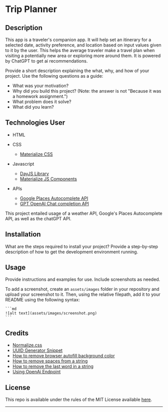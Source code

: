 <!-- # butterfly-samurais

## Credits

<https://www.w3resource.com/javascript-exercises/javascript-math-exercise-23.php>

[How to remove browser autofill background color](https://stackoverflow.com/questions/2781549/removing-input-background-colour-for-chrome-autocomplete)
[How to remove spaces from a string](https://stackoverflow.com/questions/5963182/how-to-remove-spaces-from-a-string-using-javascript)
[How to remove the last word in a string](https://stackoverflow.com/questions/9323182/how-to-remove-the-last-word-in-a-string-using-javascript#:~:text=Use%3A,substring(0%2C%20lastIndex)%3B) -->

# Trip Planner

## Description

This app is a traveler's companion app. It will help set an itinerary for a selected date, activity preference, and location based on input values given to it by the user. This helps the average traveler make a travel plan when visiting a potentially new area or exploring more around them. It is powered by ChatGPT to get ai recommendations.

Provide a short description explaining the what, why, and how of your project. Use the following questions as a guide:

- What was your motivation?
- Why did you build this project? (Note: the answer is not "Because it was a homework assignment.")
- What problem does it solve?
- What did you learn?

## Technologies User

- HTML

- CSS

  - [Materialize CSS](https://materializecss.com/)

- Javascript

  - [DayJS Library](https://day.js.org/en/)
  - [Materialize JS Components](https://materializecss.com/modals.html)

- APIs

  - [Google Places Autocomplete API](https://developers.google.com/maps/documentation/places/web-service/autocomplete)
  - [GPT OpenAI Chat completion API](https://platform.openai.com/docs/guides/gpt)

This project entailed usage of a weather API, Google's Places Autocomplete API, as well as the chatGPT API.

## Installation

What are the steps required to install your project? Provide a step-by-step description of how to get the development environment running.

## Usage

Provide instructions and examples for use. Include screenshots as needed.

To add a screenshot, create an `assets/images` folder in your repository and upload your screenshot to it. Then, using the relative filepath, add it to your README using the following syntax:

    ```md
    ![alt text](assets/images/screenshot.png)
    ```

## Credits

- [Normalize.css](https://necolas.github.io/normalize.css/)
- [UUID Generator Snippet](https://www.w3resource.com/javascript-exercises/javascript-math-exercise-23.php)
- [How to remove browser autofill background color](https://stackoverflow.com/questions/2781549/removing-input-background-colour-for-chrome-autocomplete)
- [How to remove spaces from a string](https://stackoverflow.com/questions/5963182/how-to-remove-spaces-from-a-string-using-javascript)
- [How to remove the last word in a string](<https://stackoverflow.com/questions/9323182/how-to-remove-the-last-word-in-a-string-using-javascript#:~:text=Use%3A,substring(0%2C%20lastIndex)%3B>)
- [Using OpenAi Endpoint](https://platform.openai.com/docs/api-reference/chat/create)

## License

This repo is available under the rules of the MIT License available [here](./LICENSE).

---

